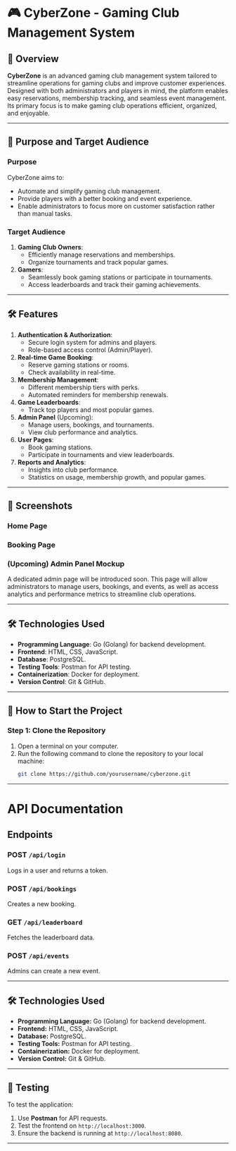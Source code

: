 # 🎮 CyberZone - Gaming Club Management System

## 📌 Overview
**CyberZone** is an advanced gaming club management system tailored to streamline operations for gaming clubs and improve customer experiences. Designed with both administrators and players in mind, the platform enables easy reservations, membership tracking, and seamless event management. Its primary focus is to make gaming club operations efficient, organized, and enjoyable.

---

## 🎯 Purpose and Target Audience

### **Purpose**
CyberZone aims to:
- Automate and simplify gaming club management.
- Provide players with a better booking and event experience.
- Enable administrators to focus more on customer satisfaction rather than manual tasks.

### **Target Audience**
1. **Gaming Club Owners**:
   - Efficiently manage reservations and memberships.
   - Organize tournaments and track popular games.
2. **Gamers**:
   - Seamlessly book gaming stations or participate in tournaments.
   - Access leaderboards and track their gaming achievements.

---

## 🛠 Features
1. **Authentication & Authorization**:
   - Secure login system for admins and players.
   - Role-based access control (Admin/Player).
2. **Real-time Game Booking**:
   - Reserve gaming stations or rooms.
   - Check availability in real-time.
3. **Membership Management**:
   - Different membership tiers with perks.
   - Automated reminders for membership renewals.
4. **Game Leaderboards**:
   - Track top players and most popular games.
5. **Admin Panel** (Upcoming):
   - Manage users, bookings, and tournaments.
   - View club performance and analytics.
6. **User Pages**:
   - Book gaming stations.
   - Participate in tournaments and view leaderboards.
7. **Reports and Analytics**:
   - Insights into club performance.
   - Statistics on usage, membership growth, and popular games.

---

## 🌟 Screenshots

### **Home Page**

### **Booking Page**

### **(Upcoming) Admin Panel Mockup**
A dedicated admin page will be introduced soon. This page will allow administrators to manage users, bookings, and events, as well as access analytics and performance metrics to streamline club operations.


---

## 🛠 Technologies Used
- **Programming Language**: Go (Golang) for backend development.
- **Frontend**: HTML, CSS, JavaScript.
- **Database**: PostgreSQL.
- **Testing Tools**: Postman for API testing.
- **Containerization**: Docker for deployment.
- **Version Control**: Git & GitHub.

---

## 📝 How to Start the Project

### Step 1: Clone the Repository
1. Open a terminal on your computer.
2. Run the following command to clone the repository to your local machine:
   ```bash
   git clone https://github.com/yourusername/cyberzone.git

---

# API Documentation

## Endpoints

### POST `/api/login`
Logs in a user and returns a token.

### POST `/api/bookings`
Creates a new booking.

### GET `/api/leaderboard`
Fetches the leaderboard data.

### POST `/api/events`
Admins can create a new event.

---

## 🛠️ Technologies Used

- **Programming Language:** Go (Golang) for backend development.
- **Frontend:** HTML, CSS, JavaScript.
- **Database:** PostgreSQL.
- **Testing Tools:** Postman for API testing.
- **Containerization:** Docker for deployment.
- **Version Control:** Git & GitHub.

---

## 🧪 Testing

To test the application:
1. Use **Postman** for API requests.
2. Test the frontend on `http://localhost:3000`.
3. Ensure the backend is running at `http://localhost:8080`.

---


